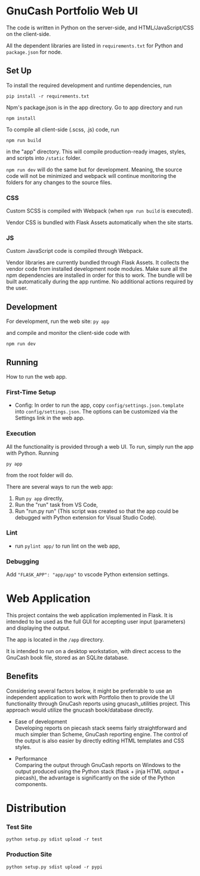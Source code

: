 # GnuCash Portfolio Web UI

The code is written in Python on the server-side, and HTML/JavaScript/CSS on the client-side.

All the dependent libraries are listed in `requirements.txt` for Python and `package.json` for node.

## Set Up

To install the required development and runtime dependencies, run

```console
pip install -r requirements.txt
```

Npm's package.json is in the app directory. Go to app directory and run

```console
npm install
```

To compile all client-side (.scss, .js) code, run

`npm run build`

in the "app" directory. This will compile production-ready images, styles, and scripts into `/static` folder.

`npm run dev` will do the same but for development. Meaning, the source code will not be minimized and webpack will continue monitoring the folders for any changes to the source files.

### CSS

Custom SCSS is compiled with Webpack (when `npm run build` is executed).

Vendor CSS is bundled with Flask Assets automatically when the site starts.

### JS

Custom JavaScript code is compiled through Webpack.

Vendor libraries are currently bundled through Flask Assets. It collects the vendor code from installed development node modules. Make sure all the npm dependencies are installed in order for this to work.
The bundle will be built automatically during the app runtime. No additional actions required by the user.

## Development

For development, run the web site:
`py app`

and compile and monitor the client-side code with

`npm run dev`

## Running

How to run the web app.

### First-Time Setup

- Config:
  In order to run the app, copy `config/settings.json.template` into `config/settings.json`. The options can be customized via the Settings link in the web app.

### Execution

All the functionality is provided through a web UI. To run, simply run the app with Python. Running

`py app`

from the root folder will do.

There are several ways to run the web app:

1. Run `py app` directly,
2. Run the "run" task from VS Code,
3. Run "run.py run" (This script was created so that the app could be debugged with Python extension for Visual Studio Code).

### Lint

- run `pylint app/` to run lint on the web app,

### Debugging

Add `"FLASK_APP": "app/app"` to vscode Python extension settings.

# Web Application

This project contains the web application implemented in Flask. It is intended to be used as the full GUI for accepting user input (parameters) and displaying the output.

The app is located in the `/app` directory.

It is intended to run on a desktop workstation, with direct access to the GnuCash book file, stored as an SQLite database.

## Benefits

Considering several factors below, it might be preferrable to use an independent application to work with Portfolio then to provide the UI functionality through GnuCash reports using gnucash_utilities project. This approach would utilize the gnucash book/database directly.

- Ease of development  
Developing reports on piecash stack seems fairly straightforward and much simpler than Scheme, GnuCash reporting engine. The control of the output is also easier by directly editing HTML templates and CSS styles.

- Performance  
Comparing the output through GnuCash reports on Windows to the output produced using the Python stack (flask + jinja HTML output + piecash), the advantage is significantly on the side of the Python components.

# Distribution

### Test Site

```console
python setup.py sdist upload -r test
```

### Production Site

```console
python setup.py sdist upload -r pypi
```